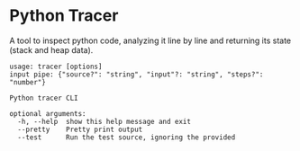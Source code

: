 # Python Tracer

A tool to inspect python code, analyzing it line by line and returning its state (stack and heap data).

```
usage: tracer [options]
input pipe: {"source?": "string", "input"?: "string", "steps?": "number"}

Python tracer CLI

optional arguments:
  -h, --help  show this help message and exit
  --pretty    Pretty print output
  --test      Run the test source, ignoring the provided
```
